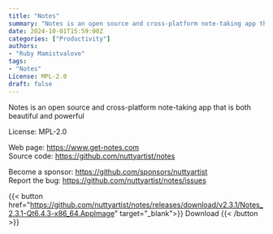 ```yaml
---
title: "Notes"
summary: "Notes is an open source and cross-platform note-taking app that is both beautiful and powerful"
date: 2024-10-01T15:59:00Z
categories: ["Productivity"]
authors:
- "Ruby Mamistvalove"
tags: 
- "Notes"
License: MPL-2.0
draft: false
---
```


Notes is an open source and cross-platform note-taking app that is both beautiful and powerful

License: MPL-2.0

Web page: <https://www.get-notes.com>  
Source code: <https://github.com/nuttyartist/notes>

Become a sponsor: <https://github.com/sponsors/nuttyartist>  
Report the bug: <https://github.com/nuttyartist/notes/issues>  

{{< button href="https://github.com/nuttyartist/notes/releases/download/v2.3.1/Notes_2.3.1-Qt6.4.3-x86_64.AppImage" target="_blank">}}
Download
{{< /button >}}